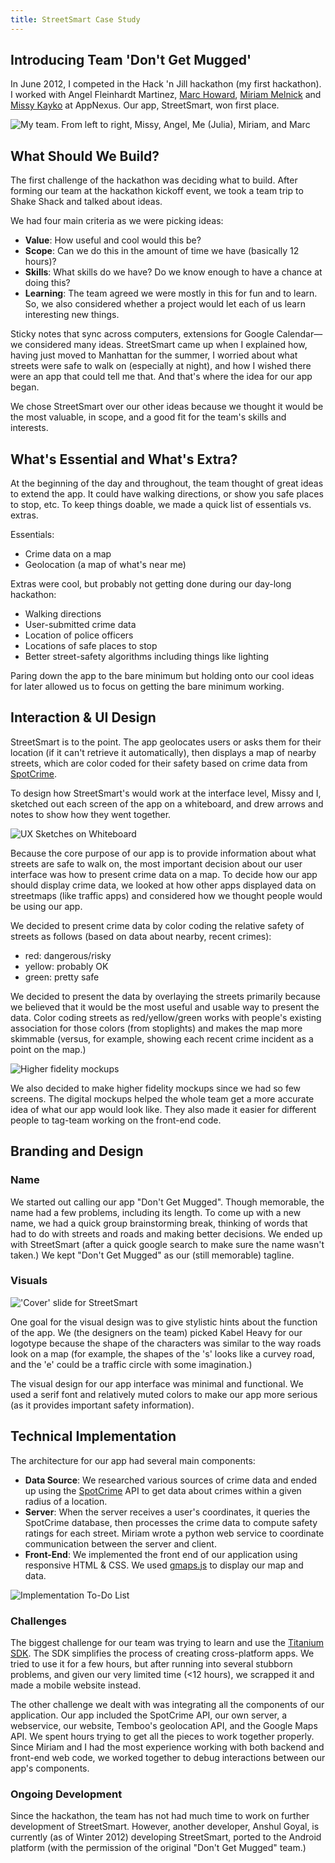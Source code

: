 ```yaml
---
title: StreetSmart Case Study
---
```


## Introducing Team 'Don't Get Mugged'

In June 2012, I competed in the Hack 'n Jill hackathon (my first hackathon). I worked with Angel Fleinhardt Martinez, [Marc Howard](http://marc-howard.net/), [Miriam Melnick](http://www.miriammelnick.com/home.shtml) and [Missy Kayko](http://zerply.com/missykayko/) at AppNexus. Our app, StreetSmart, won first place.

![My team. From left to right, Missy, Angel, Me (Julia), Miriam, and Marc](/assets/images/streetsmart/team.jpg)

## What Should We Build?

The first challenge of the hackathon was deciding what to build. After forming our team at the hackathon kickoff event, we took a team trip to Shake Shack and talked about ideas.

We had four main criteria as we were picking ideas:

- **Value**: How useful and cool would this be?
- **Scope**: Can we do this in the amount of time we have (basically 12 hours)?
- **Skills**: What skills do we have? Do we know enough to have a chance at doing this?
- **Learning**: The team agreed we were mostly in this for fun and to learn. So, we also considered whether a project would let each of us learn interesting new things.

Sticky notes that sync across computers, extensions for Google Calendar&mdash;we considered many ideas. StreetSmart came up when I explained how, having just moved to Manhattan for the summer, I worried about what streets were safe to walk on (especially at night), and how I wished there were an app that could tell me that. And that's where the idea for our app began.

We chose StreetSmart over our other ideas because we thought it would be the most valuable, in scope, and a good fit for the team's skills and interests.

## What's Essential and What's Extra?

At the beginning of the day and throughout, the team thought of great ideas to extend the app. It could have walking directions, or show you safe places to stop, etc. To keep things doable, we made a quick list of essentials vs. extras.

Essentials:

- Crime data on a map
- Geolocation (a map of what's near me)

Extras were cool, but probably not getting done during our day-long hackathon:

- Walking directions
- User-submitted crime data
- Location of police officers
- Locations of safe places to stop
- Better street-safety algorithms including things like lighting

Paring down the app to the bare minimum but holding onto our cool ideas for later allowed us to focus on getting the bare minimum working.

## Interaction & UI Design

StreetSmart is to the point. The app geolocates users or asks them for their location (if it can't retrieve it automatically), then displays a map of nearby streets, which are color coded for their safety based on crime data from <a href="http://www.spotcrime.com">SpotCrime</a>.

To design how StreetSmart's would work at the interface level, Missy and I, sketched out each screen of the app on a whiteboard, and drew arrows and notes to show how they went together.

![UX Sketches on Whiteboard](/assets/images/streetsmart/ux-whiteboard-sketch-2.jpg)

Because the core purpose of our app is to provide information about what streets are safe to walk on, the most important decision about our user interface was how to present crime data on a map. To decide how our app should display crime data, we looked at how other apps displayed data on streetmaps (like traffic apps) and considered how we thought people would be using our app.

We decided to present crime data by color coding the relative safety of streets as follows (based on data about nearby, recent crimes):

- red: dangerous/risky
- yellow: probably OK
- green: pretty safe

We decided to present the data by overlaying the streets primarily because we believed that it would be the most useful and usable way to present the data. Color coding streets as red/yellow/green works with people's existing association for those colors (from stoplights) and makes the map more skimmable (versus, for example, showing each recent crime incident as a point on the map.)

![Higher fidelity mockups](/assets/images/streetsmart/mocks.jpg)

We also decided to make higher fidelity mockups since we had so few screens. The digital mockups helped the whole team get a more accurate idea of what our app would look like. They also made it easier for different people to tag-team working on the front-end code.

## Branding and Design

### Name

We started out calling our app "Don't Get Mugged". Though memorable, the name had a few problems, including its length. To come up with a new name, we had a quick group brainstorming break, thinking of words that had to do with streets and roads and making better decisions. We ended up with StreetSmart (after a quick google search to make sure the name wasn't taken.) We kept "Don't Get Mugged" as our (still memorable) tagline.

### Visuals

!['Cover' slide for StreetSmart](/assets/images/streetsmart/cover.png)

One goal for the visual design was to give stylistic hints about the function of the app. We (the designers on the team) picked Kabel Heavy for our logotype because the shape of the characters was similar to the way roads look on a map (for example, the shapes of the 's' looks like a curvey road, and the 'e' could be a traffic circle with some imagination.)

The visual design for our app interface was minimal and functional. We used a serif font and relatively muted colors to make our app more serious (as it provides important safety information).

## Technical Implementation

The architecture for our app had several main components:

- **Data Source**: We researched various sources of crime data and ended up using the [SpotCrime](http://spotcrime.com/about.php) API to get data about crimes within a given radius of a location.
- **Server**: When the server receives a user's coordinates, it queries the SpotCrime database, then processes the crime data to compute safety ratings for each street. Miriam wrote a python web service to coordinate communication between the server and client.
- **Front-End**: We implemented the front end of our application using responsive HTML & CSS. We used [gmaps.js](http://hpneo.github.com/gmaps/) to display our map and data.

![Implementation To-Do List](/assets/images/streetsmart/to-do-list.jpg)

### Challenges

The biggest challenge for our team was trying to learn and use the [Titanium SDK](http://www.appcelerator.com/platform/titanium-sdk/). The SDK simplifies the process of creating cross-platform apps. We tried to use it for a few hours, but after running into several stubborn problems, and given our very limited time (<12 hours), we scrapped it and made a mobile website instead.

The other challenge we dealt with was integrating all the components of our application. Our app included the SpotCrime API, our own server, a webservice, our website, Temboo's geolocation API, and the Google Maps API. We spent hours trying to get all the pieces to work together properly. Since Miriam and I had the most experience working with both backend and front-end web code, we worked together to debug interactions between our app's components.

### Ongoing Development

Since the hackathon, the team has not had much time to work on further development of StreetSmart. However, another developer, Anshul Goyal, is currently (as of Winter 2012) developing StreetSmart, ported to the Android platform (with the permission of the original "Don't Get Mugged" team.)
